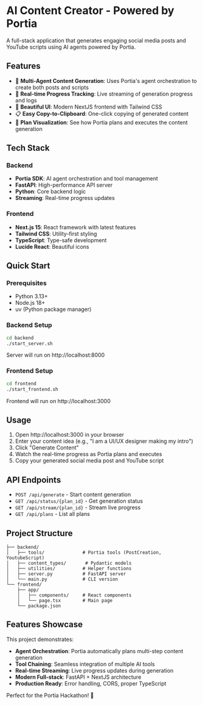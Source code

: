 # AI Content Creator - Powered by Portia

A full-stack application that generates engaging social media posts and YouTube scripts using AI agents powered by Portia.

## Features

- 🤖 **Multi-Agent Content Generation**: Uses Portia's agent orchestration to create both posts and scripts
- 📱 **Real-time Progress Tracking**: Live streaming of generation progress and logs
- 🎨 **Beautiful UI**: Modern NextJS frontend with Tailwind CSS
- 📋 **Easy Copy-to-Clipboard**: One-click copying of generated content
- 🔄 **Plan Visualization**: See how Portia plans and executes the content generation

## Tech Stack

### Backend
- **Portia SDK**: AI agent orchestration and tool management
- **FastAPI**: High-performance API server
- **Python**: Core backend logic
- **Streaming**: Real-time progress updates

### Frontend
- **Next.js 15**: React framework with latest features
- **Tailwind CSS**: Utility-first styling
- **TypeScript**: Type-safe development
- **Lucide React**: Beautiful icons

## Quick Start

### Prerequisites
- Python 3.13+
- Node.js 18+
- uv (Python package manager)

### Backend Setup
```bash
cd backend
./start_server.sh
```
Server will run on http://localhost:8000

### Frontend Setup
```bash
cd frontend
./start_frontend.sh
```
Frontend will run on http://localhost:3000

## Usage

1. Open http://localhost:3000 in your browser
2. Enter your content idea (e.g., "I am a UI/UX designer making my intro")
3. Click "Generate Content"
4. Watch the real-time progress as Portia plans and executes
5. Copy your generated social media post and YouTube script

## API Endpoints

- `POST /api/generate` - Start content generation
- `GET /api/status/{plan_id}` - Get generation status
- `GET /api/stream/{plan_id}` - Stream live progress
- `GET /api/plans` - List all plans

## Project Structure

```
├── backend/
│   ├── tools/              # Portia tools (PostCreation, YoutubeScript)
│   ├── content_types/       # Pydantic models
│   ├── utilities/          # Helper functions
│   ├── server.py           # FastAPI server
│   └── main.py             # CLI version
└── frontend/
    ├── app/
    │   ├── components/     # React components
    │   └── page.tsx        # Main page
    └── package.json
```

## Features Showcase

This project demonstrates:
- **Agent Orchestration**: Portia automatically plans multi-step content generation
- **Tool Chaining**: Seamless integration of multiple AI tools
- **Real-time Streaming**: Live progress updates during generation
- **Modern Full-stack**: FastAPI + NextJS architecture
- **Production Ready**: Error handling, CORS, proper TypeScript

Perfect for the Portia Hackathon! 🚀
